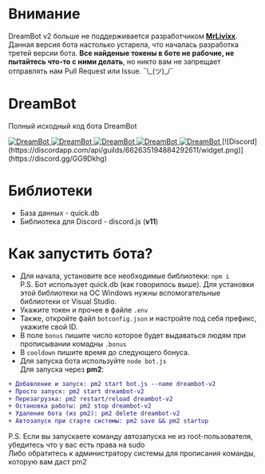 # Внимание
DreamBot v2 больше не поддерживается разработчиком **[MrLivixx](https://github.com/MrLivixx)**. Данная версия бота настолько устарела, что началась разработка третей версии бота. **Все найденые токены в боте не рабочие, не пытайтесь что-то с ними делать**, но никто вам не запрещает отправлять нам Pull Request или Issue. ¯\\\_(ツ)\_/¯

# DreamBot
Полный исходный код бота DreamBot

<a href="https://top.gg/bot/572285950034444298" >
  <img src="https://top.gg/api/widget/status/572285950034444298.svg?noavatar=true" alt="DreamBot" />
</a>
<a href="https://top.gg/bot/572285950034444298" >
  <img src="https://top.gg/api/widget/servers/572285950034444298.svg?noavatar=true" alt="DreamBot" />
</a>
<a href="https://top.gg/bot/572285950034444298" >
  <img src="https://top.gg/api/widget/upvotes/572285950034444298.svg?noavatar=true" alt="DreamBot" />
</a>
<a href="https://top.gg/bot/572285950034444298" >
  <img src="https://top.gg/api/widget/lib/572285950034444298.svg?noavatar=true" alt="DreamBot" />
</a>
<a href="https://top.gg/bot/572285950034444298" >
  <img src="https://top.gg/api/widget/owner/572285950034444298.svg?noavatar=true" alt="DreamBot" />
</a> [![Discord](https://discordapp.com/api/guilds/662635194884292611/widget.png)](https://discord.gg/GG9Dkhg)

# Библиотеки
* База данных - quick.db
* Библиотека для Discord - discord.js (**v11**)

# Как запустить бота? 
* Для начала, установите все необходимые библиотеки: ``npm i``
<br>P.S. Бот использует quick.db (как говорилось выше). Для установки этой библиотеки на ОС Windows нужны вспомогательные библиотеки от Visual Studio.
* Укажите токен и прочее в файле ``.env``
* Также, откройте файл ``botconfig.json`` и настройте под себя префикс, укажите свой ID.
* В поле ``bonus`` пишите число которое будет выдаваться людям при прописывании комадны ``.bonus``
* В ``cooldown`` пишите время до следующего бонуса.
* Для запуска бота используйте ``node bot.js``
<br>Для запуска через **pm2**:
```diff
+ Добавление и запуск: pm2 start bot.js --name dreambot-v2
+ Просто запуск: pm2 start dreambot-v2
+ Перезагрузка: pm2 restart/reload dreambot-v2
+ Остановка работы: pm2 stop dreambot-v2
+ Удаление бота (из pm2): pm2 delete dreambot-v2
+ Автозапуск при старте системы: pm2 save && pm2 startup
```
P.S. Если вы запускаете команду автозапуска не из root-пользователя, убедитесь что у вас есть права на sudo
<br>Либо обратитесь к администратору системы для прописания команды, которую вам даст pm2
